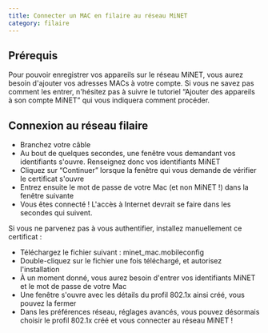 ```yaml
---
title: Connecter un MAC en filaire au réseau MiNET
category: filaire
---
```


## Prérequis

Pour pouvoir enregistrer vos appareils sur le réseau MiNET, vous aurez besoin d'ajouter vos adresses MACs à votre compte. Si vous ne savez pas comment les entrer, n'hésitez pas à suivre le tutoriel “Ajouter des appareils à son compte MiNET” qui vous indiquera comment procéder.

## Connexion au réseau filaire

- Branchez votre câble
- Au bout de quelques secondes, une fenêtre vous demandant vos identifiants s'ouvre. Renseignez donc vos identifiants MiNET
- Cliquez sur “Continuer” lorsque la fenêtre qui vous demande de vérifier le certificat s'ouvre
- Entrez ensuite le mot de passe de votre Mac (et non MiNET !) dans la fenêtre suivante
- Vous êtes connecté ! L'accès à Internet devrait se faire dans les secondes qui suivent.

Si vous ne parvenez pas à vous authentifier, installez manuellement ce certificat :

- Téléchargez le fichier suivant : minet_mac.mobileconfig
- Double-cliquez sur le fichier une fois téléchargé, et autorisez l'installation
- À un moment donné, vous aurez besoin d'entrer vos identifiants MiNET et le mot de passe de votre Mac
- Une fenêtre s'ouvre avec les détails du profil 802.1x ainsi créé, vous pouvez la fermer
- Dans les préférences réseau, réglages avancés, vous pouvez désormais choisir le profil 802.1x créé et vous connecter au réseau MiNET !
